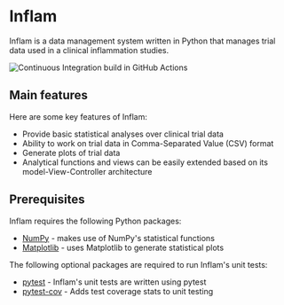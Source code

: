 # Inflam
Inflam is a data management system written in Python that manages trial data used in a clinical inflammation studies.

![Continuous Integration build in GitHub Actions](https://github.com/cptboris/python-intermediate-inflammation/actions/workflows/main.yml/badge.svg?branch=main)

## Main features
Here are some key features of Inflam:

 - Provide basic statistical analyses over clinical trial data
 - Ability to work on trial data in Comma-Separated Value (CSV) format
 - Generate plots of trial data
 - Analytical functions and views can be easily extended based on its model-View-Controller architecture

## Prerequisites
Inflam requires the following Python packages: 

 - [NumPy](https://www.numpy.org/) - makes use of NumPy's statistical functions
 - [Matplotlib](https://matplotlib.org/stable/index.html) - uses Matplotlib to generate statistical plots

The following optional packages are required to run Inflam's unit tests:

- [pytest](https://docs.pytest.org/en/stable/) - Inflam's unit tests are written using pytest
- [pytest-cov](https://pypi.org/project/pytest-cov/) - Adds test coverage stats to unit testing

